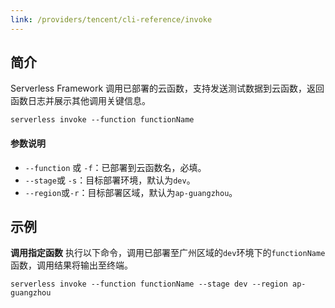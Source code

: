 ```yaml
---
link: /providers/tencent/cli-reference/invoke
---
```


## 简介
Serverless Framework 调用已部署的云函数，支持发送测试数据到云函数，返回函数日志并展示其他调用关键信息。
```
serverless invoke --function functionName
```

#### 参数说明
- `--function` 或 `-f`：已部署到云函数名，必填。
- `--stage`或 `-s`：目标部署环境，默认为`dev`。
- `--region`或`-r`：目标部署区域，默认为`ap-guangzhou`。




## 示例

**调用指定函数**
执行以下命令，调用已部署至广州区域的`dev`环境下的`functionName`函数，调用结果将输出至终端。
```
serverless invoke --function functionName --stage dev --region ap-guangzhou
```





